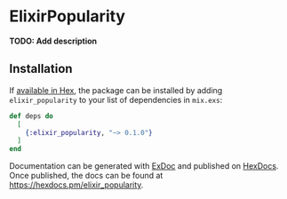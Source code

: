 # ElixirPopularity

**TODO: Add description**

## Installation

If [available in Hex](https://hex.pm/docs/publish), the package can be installed
by adding `elixir_popularity` to your list of dependencies in `mix.exs`:

```elixir
def deps do
  [
    {:elixir_popularity, "~> 0.1.0"}
  ]
end
```

Documentation can be generated with [ExDoc](https://github.com/elixir-lang/ex_doc)
and published on [HexDocs](https://hexdocs.pm). Once published, the docs can
be found at <https://hexdocs.pm/elixir_popularity>.

